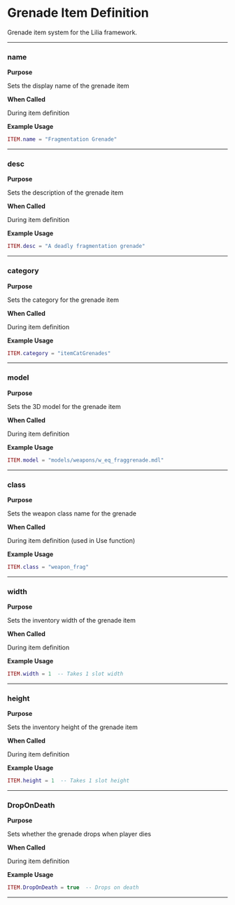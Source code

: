 # Grenade Item Definition

Grenade item system for the Lilia framework.

---

### name

**Purpose**

Sets the display name of the grenade item

**When Called**

During item definition

**Example Usage**

```lua
ITEM.name = "Fragmentation Grenade"

```

---

### desc

**Purpose**

Sets the description of the grenade item

**When Called**

During item definition

**Example Usage**

```lua
ITEM.desc = "A deadly fragmentation grenade"

```

---

### category

**Purpose**

Sets the category for the grenade item

**When Called**

During item definition

**Example Usage**

```lua
ITEM.category = "itemCatGrenades"

```

---

### model

**Purpose**

Sets the 3D model for the grenade item

**When Called**

During item definition

**Example Usage**

```lua
ITEM.model = "models/weapons/w_eq_fraggrenade.mdl"

```

---

### class

**Purpose**

Sets the weapon class name for the grenade

**When Called**

During item definition (used in Use function)

**Example Usage**

```lua
ITEM.class = "weapon_frag"

```

---

### width

**Purpose**

Sets the inventory width of the grenade item

**When Called**

During item definition

**Example Usage**

```lua
ITEM.width = 1  -- Takes 1 slot width

```

---

### height

**Purpose**

Sets the inventory height of the grenade item

**When Called**

During item definition

**Example Usage**

```lua
ITEM.height = 1  -- Takes 1 slot height

```

---

### DropOnDeath

**Purpose**

Sets whether the grenade drops when player dies

**When Called**

During item definition

**Example Usage**

```lua
ITEM.DropOnDeath = true  -- Drops on death

```

---

